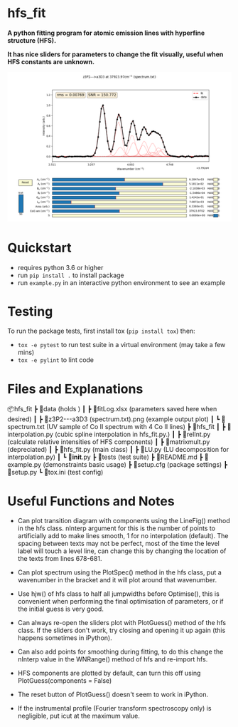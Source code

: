 # hfs_fit
**A python fitting program for atomic emission lines with hyperfine structure (HFS).**

**It has nice sliders for parameters to change the fit visually, useful when HFS constants are unknown.**

<img src="fits/z3P2---a3D3 (spectrum.txt).png">

# Quickstart

* requires python 3.6 or higher
* run `pip install .` to install package
* run `example.py` in an interactive python environment to see an example

# Testing

To run the package tests, first install tox (`pip install tox`) then:

* `tox -e pytest` to run test suite in a virtual environment (may take a few mins)
* `tox -e pylint` to lint code

# Files and Explanations

📦hfs_fit
 ┣ 📂data (holds )
 ┃ ┣ 📜fitLog.xlsx (parameters saved here when desired)
 ┃ ┣ 📜z3P2---a3D3 (spectrum.txt).png (example output plot)
 ┃ ┗ 📜spectrum.txt (UV sample of Co II spectrum with 4 Co II lines)
 ┣ 📂hfs_fit
 ┃ ┣ 📜interpolation.py (cubic spline interpolation in hfs_fit.py.)
 ┃ ┣ 📜relInt.py (calculate relative intensities of HFS components)
 ┃ ┣ 📜matrixmult.py (depreciated)
 ┃ ┣ 📜hfs_fit.py (main class)
 ┃ ┣ 📜LU.py (LU decomposition for interpolation.py)
 ┃ ┗ 📜__init__.py
 ┣ 📂tests (test suite)
 ┣ 📜README.md
 ┣ 📜example.py (demonstraints basic usage)
 ┣ 📜setup.cfg (package settings)
 ┣ 📜setup.py
 ┗ 📜tox.ini (test config)

# Useful Functions and Notes

- Can plot transition diagram with components using the LineFig() method in the hfs class. nInterp argument for this is the number of points to artificially add to make lines smooth, 1 for no interpolation (default). The spacing between texts may not be perfect, most of the time the level label will touch a level line, can change this by changing the location of the texts from lines 678-681. 

- Can plot spectrum using the PlotSpec() method in the hfs class, put a wavenumber in the bracket and it will plot around that wavenumber.

- Use hjw() of hfs class to half all jumpwidths before Optimise(), this is convenient when performing the final optimisation of parameters, or if the initial guess is very good.

- Can always re-open the sliders plot with PlotGuess() method of the hfs class. If the sliders don't work, try closing and opening it up again (this happens sometimes in iPython).

- Can also add points for smoothing during fitting, to do this change the nInterp value in the WNRange() method of hfs and re-import hfs.

- HFS components are plotted by default, can turn this off using PlotGuess(components = False)

- The reset button of PlotGuess() doesn't seem to work in iPython.

- If the instrumental profile (Fourier transform spectroscopy only) is negligible, put icut at the maximum value.

